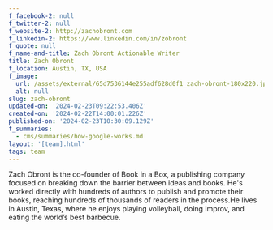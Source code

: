 ```yaml
---
f_facebook-2: null
f_twitter-2: null
f_website-2: http://zachobront.com
f_linkedin-2: https://www.linkedin.com/in/zobront
f_quote: null
f_name-and-title: Zach Obront Actionable Writer
title: Zach Obront
f_location: Austin, TX, USA
f_image:
  url: /assets/external/65d7536144e255adf628d0f1_zach-obront-180x220.jpeg
  alt: null
slug: zach-obront
updated-on: '2024-02-23T09:22:53.406Z'
created-on: '2024-02-22T14:00:01.226Z'
published-on: '2024-02-23T10:30:09.129Z'
f_summaries:
  - cms/summaries/how-google-works.md
layout: '[team].html'
tags: team
---
```


Zach Obront is the co-founder of Book in a Box, a publishing company focused on breaking down the barrier between ideas and books. He's worked directly with hundreds of authors to publish and promote their books, reaching hundreds of thousands of readers in the process.He lives in Austin, Texas, where he enjoys playing volleyball, doing improv, and eating the world’s best barbecue.
